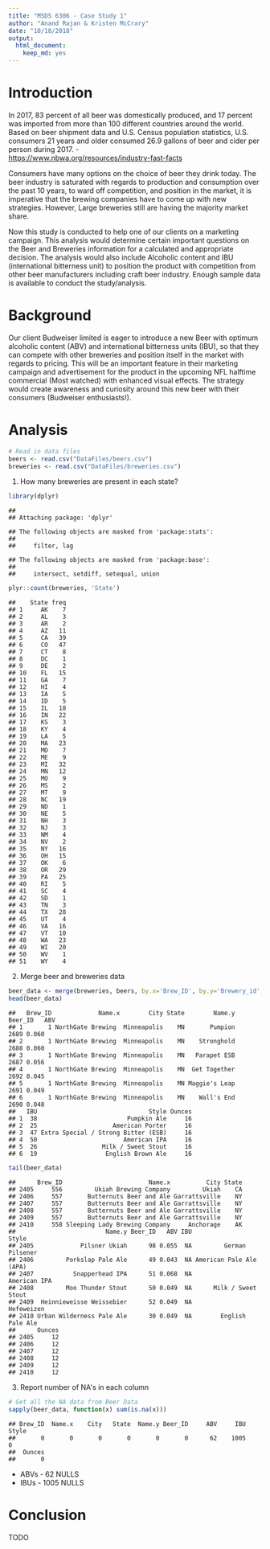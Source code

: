```yaml
---
title: "MSDS 6306 - Case Study 1"
author: "Anand Rajan & Kristen McCrary"
date: "10/18/2018"
output: 
  html_document:
    keep_md: yes
---
```



# Introduction

In 2017, 83 percent of all beer was domestically produced, and 17 
percent was imported from more than 100 different countries around 
the world. Based on beer shipment data and U.S. Census population 
statistics, U.S. consumers 21 years and older consumed 26.9 gallons 
of beer and cider per person during 2017. -  
  https://www.nbwa.org/resources/industry-fast-facts

Consumers have many options on the choice of beer they drink today. 
The beer industry is saturated with regards to production and 
consumption over the past 10 years, to ward off competition, and 
position in the market, it is imperative that the brewing companies 
have to come up with new strategies. However, Large breweries still 
are having the majority market share.

Now this study is conducted to help one of our clients on a marketing 
campaign. This analysis would determine certain important questions 
on the Beer and Breweries information for a calculated and appropriate 
decision. The analysis would also include Alcoholic content and IBU 
(international bitterness unit) to position the product with competition 
from other beer manufacturers including craft beer industry. Enough 
sample data is available to conduct the study/analysis.

# Background

Our client Budweiser limited is eager to introduce a new Beer with optimum alcoholic 
content (ABV) and international bitterness units (IBU), so that they can compete 
with other breweries and position itself in the market with regards to pricing. 
This will be an important feature in their marketing campaign and advertisement 
for the product in the upcoming NFL halftime commercial (Most watched) with enhanced 
visual effects.  The strategy would create awareness and curiosity around this new 
beer with their consumers (Budweiser enthusiasts!).

# Analysis


```r
# Read in data files
beers <- read.csv("DataFiles/beers.csv")
breweries <- read.csv("DataFiles/breweries.csv")
```

1. How many breweries are present in each state?


```r
library(dplyr)
```

```
## 
## Attaching package: 'dplyr'
```

```
## The following objects are masked from 'package:stats':
## 
##     filter, lag
```

```
## The following objects are masked from 'package:base':
## 
##     intersect, setdiff, setequal, union
```

```r
plyr::count(breweries, 'State')
```

```
##    State freq
## 1     AK    7
## 2     AL    3
## 3     AR    2
## 4     AZ   11
## 5     CA   39
## 6     CO   47
## 7     CT    8
## 8     DC    1
## 9     DE    2
## 10    FL   15
## 11    GA    7
## 12    HI    4
## 13    IA    5
## 14    ID    5
## 15    IL   18
## 16    IN   22
## 17    KS    3
## 18    KY    4
## 19    LA    5
## 20    MA   23
## 21    MD    7
## 22    ME    9
## 23    MI   32
## 24    MN   12
## 25    MO    9
## 26    MS    2
## 27    MT    9
## 28    NC   19
## 29    ND    1
## 30    NE    5
## 31    NH    3
## 32    NJ    3
## 33    NM    4
## 34    NV    2
## 35    NY   16
## 36    OH   15
## 37    OK    6
## 38    OR   29
## 39    PA   25
## 40    RI    5
## 41    SC    4
## 42    SD    1
## 43    TN    3
## 44    TX   28
## 45    UT    4
## 46    VA   16
## 47    VT   10
## 48    WA   23
## 49    WI   20
## 50    WV    1
## 51    WY    4
```

2. Merge beer and breweries data


```r
beer_data <- merge(breweries, beers, by.x='Brew_ID', by.y='Brewery_id', all=TRUE)
head(beer_data)
```

```
##   Brew_ID             Name.x        City State        Name.y Beer_ID   ABV
## 1       1 NorthGate Brewing  Minneapolis    MN       Pumpion    2689 0.060
## 2       1 NorthGate Brewing  Minneapolis    MN    Stronghold    2688 0.060
## 3       1 NorthGate Brewing  Minneapolis    MN   Parapet ESB    2687 0.056
## 4       1 NorthGate Brewing  Minneapolis    MN  Get Together    2692 0.045
## 5       1 NorthGate Brewing  Minneapolis    MN Maggie's Leap    2691 0.049
## 6       1 NorthGate Brewing  Minneapolis    MN    Wall's End    2690 0.048
##   IBU                               Style Ounces
## 1  38                         Pumpkin Ale     16
## 2  25                     American Porter     16
## 3  47 Extra Special / Strong Bitter (ESB)     16
## 4  50                        American IPA     16
## 5  26                  Milk / Sweet Stout     16
## 6  19                   English Brown Ale     16
```

```r
tail(beer_data)
```

```
##      Brew_ID                        Name.x          City State
## 2405     556         Ukiah Brewing Company         Ukiah    CA
## 2406     557       Butternuts Beer and Ale Garrattsville    NY
## 2407     557       Butternuts Beer and Ale Garrattsville    NY
## 2408     557       Butternuts Beer and Ale Garrattsville    NY
## 2409     557       Butternuts Beer and Ale Garrattsville    NY
## 2410     558 Sleeping Lady Brewing Company     Anchorage    AK
##                         Name.y Beer_ID   ABV IBU                   Style
## 2405             Pilsner Ukiah      98 0.055  NA         German Pilsener
## 2406         Porkslap Pale Ale      49 0.043  NA American Pale Ale (APA)
## 2407           Snapperhead IPA      51 0.068  NA            American IPA
## 2408         Moo Thunder Stout      50 0.049  NA      Milk / Sweet Stout
## 2409  Heinnieweisse Weissebier      52 0.049  NA              Hefeweizen
## 2410 Urban Wilderness Pale Ale      30 0.049  NA        English Pale Ale
##      Ounces
## 2405     12
## 2406     12
## 2407     12
## 2408     12
## 2409     12
## 2410     12
```

3. Report number of NA's in each column


```r
# Get all the NA data from Beer Data
sapply(beer_data, function(x) sum(is.na(x)))
```

```
## Brew_ID  Name.x    City   State  Name.y Beer_ID     ABV     IBU   Style 
##       0       0       0       0       0       0      62    1005       0 
##  Ounces 
##       0
```
* ABVs - 62   NULLS
* IBUs - 1005 NULLS

# Conclusion

TODO
